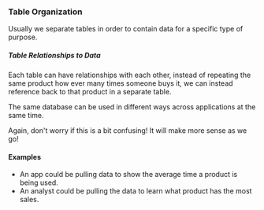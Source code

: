 ### Table Organization

Usually we separate tables in order to contain data for a specific type of purpose.

##### Table Relationships to Data

Each table can have relationships with each other, instead of repeating the same product how ever many times someone buys it, we can instead reference back to that product in a separate table.

The same database can be used in different ways across applications at the same time.

Again, don't worry if this is a bit confusing! It will make more sense as we go!


#### Examples

*  An app could be pulling data to show the average time a product is being used.
* An analyst could be pulling the data to learn what product has the most sales.
